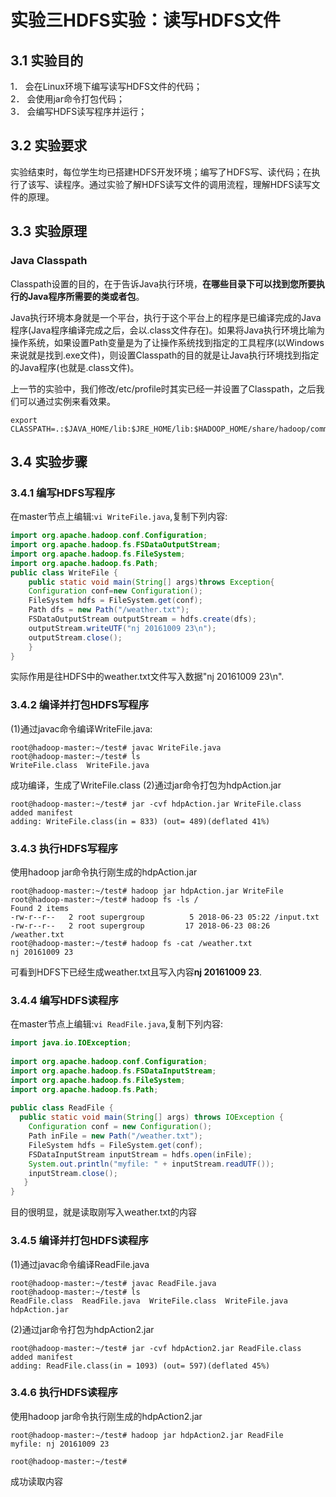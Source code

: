 ﻿# 实验三HDFS实验：读写HDFS文件

## 3.1 实验目的  
1． 会在Linux环境下编写读写HDFS文件的代码；  
2． 会使用jar命令打包代码；  
3． 会编写HDFS读写程序并运行；

## 3.2 实验要求
实验结束时，每位学生均已搭建HDFS开发环境；编写了HDFS写、读代码；在执行了该写、读程序。通过实验了解HDFS读写文件的调用流程，理解HDFS读写文件的原理。

## 3.3 实验原理
### Java Classpath
Classpath设置的目的，在于告诉Java执行环境，**在哪些目录下可以找到您所要执行的Java程序所需要的类或者包**。

Java执行环境本身就是一个平台，执行于这个平台上的程序是已编译完成的Java程序(Java程序编译完成之后，会以.class文件存在)。如果将Java执行环境比喻为操作系统，如果设置Path变量是为了让操作系统找到指定的工具程序(以Windows来说就是找到.exe文件)，则设置Classpath的目的就是让Java执行环境找到指定的Java程序(也就是.class文件)。

上一节的实验中，我们修改/etc/profile时其实已经一并设置了Classpath，之后我们可以通过实例来看效果。
```
export CLASSPATH=.:$JAVA_HOME/lib:$JRE_HOME/lib:$HADOOP_HOME/share/hadoop/common/*:$HADOOP_HOME/share/hadoop/common/lib/*
```

## 3.4 实验步骤
### 3.4.1 编写HDFS写程序
在master节点上编辑:``vi WriteFile.java``,复制下列内容:
```java
import org.apache.hadoop.conf.Configuration;
import org.apache.hadoop.fs.FSDataOutputStream;
import org.apache.hadoop.fs.FileSystem;
import org.apache.hadoop.fs.Path;
public class WriteFile {
    public static void main(String[] args)throws Exception{
    Configuration conf=new Configuration();
    FileSystem hdfs = FileSystem.get(conf); 
    Path dfs = new Path("/weather.txt"); 
    FSDataOutputStream outputStream = hdfs.create(dfs); 
    outputStream.writeUTF("nj 20161009 23\n");
    outputStream.close();
    }
}
```
实际作用是往HDFS中的weather.txt文件写入数据"nj 20161009 23\n".

### 3.4.2 编译并打包HDFS写程序
(1)通过javac命令编译WriteFile.java:
```
root@hadoop-master:~/test# javac WriteFile.java 
root@hadoop-master:~/test# ls
WriteFile.class  WriteFile.java
```
成功编译，生成了WriteFile.class
(2)通过jar命令打包为hdpAction.jar
```
root@hadoop-master:~/test# jar -cvf hdpAction.jar WriteFile.class
added manifest
adding: WriteFile.class(in = 833) (out= 489)(deflated 41%)
```

### 3.4.3 执行HDFS写程序
使用hadoop jar命令执行刚生成的hdpAction.jar
```
root@hadoop-master:~/test# hadoop jar hdpAction.jar WriteFile 
root@hadoop-master:~/test# hadoop fs -ls /
Found 2 items
-rw-r--r--   2 root supergroup          5 2018-06-23 05:22 /input.txt
-rw-r--r--   2 root supergroup         17 2018-06-23 08:26 /weather.txt
root@hadoop-master:~/test# hadoop fs -cat /weather.txt
nj 20161009 23
```
可看到HDFS下已经生成weather.txt且写入内容**nj 20161009 23**.

### 3.4.4 编写HDFS读程序
在master节点上编辑:``vi ReadFile.java``,复制下列内容:
```java
import java.io.IOException;
 
import org.apache.hadoop.conf.Configuration;
import org.apache.hadoop.fs.FSDataInputStream;
import org.apache.hadoop.fs.FileSystem;
import org.apache.hadoop.fs.Path;
 
public class ReadFile {
  public static void main(String[] args) throws IOException {
    Configuration conf = new Configuration();
    Path inFile = new Path("/weather.txt");
    FileSystem hdfs = FileSystem.get(conf);
    FSDataInputStream inputStream = hdfs.open(inFile);
    System.out.println("myfile: " + inputStream.readUTF());
    inputStream.close();
   }
}
```
目的很明显，就是读取刚写入weather.txt的内容

### 3.4.5 编译并打包HDFS读程序
(1)通过javac命令编译ReadFile.java
```
root@hadoop-master:~/test# javac ReadFile.java 
root@hadoop-master:~/test# ls
ReadFile.class  ReadFile.java  WriteFile.class  WriteFile.java  hdpAction.jar
```
(2)通过jar命令打包为hdpAction2.jar
```
root@hadoop-master:~/test# jar -cvf hdpAction2.jar ReadFile.class
added manifest
adding: ReadFile.class(in = 1093) (out= 597)(deflated 45%)
```
 
### 3.4.6 执行HDFS读程序
使用hadoop jar命令执行刚生成的hdpAction2.jar
```
root@hadoop-master:~/test# hadoop jar hdpAction2.jar ReadFile 
myfile: nj 20161009 23

root@hadoop-master:~/test# 
```
成功读取内容